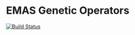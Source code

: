 [travis]: https://travis-ci.org/erlang-mas/emas-ops

# EMAS Genetic Operators

[![Build Status](https://travis-ci.org/erlang-mas/emas-ops.svg?branch=master)][travis]
